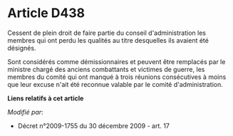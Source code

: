 # Article D438

Cessent de plein droit de faire partie du conseil d'administration les membres qui ont perdu les qualités au titre desquelles
ils avaient été désignés. 

Sont considérés comme démissionnaires et peuvent être remplacés par le       ministre chargé des anciens combattants et
victimes de guerre, les membres du comité qui ont manqué à trois réunions consécutives à moins que leur excuse n'ait été
reconnue valable par le comité d'administration.

**Liens relatifs à cet article**

_Modifié par_:

  - Décret n°2009-1755 du 30 décembre 2009 - art. 17
